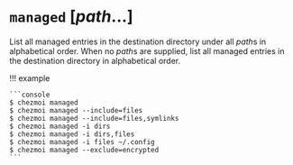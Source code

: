 # `managed` [*path*...]

List all managed entries in the destination directory under all *path*s in
alphabetical order. When no *path*s are supplied, list all managed entries in
the destination directory in alphabetical order.

!!! example

    ```console
    $ chezmoi managed
    $ chezmoi managed --include=files
    $ chezmoi managed --include=files,symlinks
    $ chezmoi managed -i dirs
    $ chezmoi managed -i dirs,files
    $ chezmoi managed -i files ~/.config
    $ chezmoi managed --exclude=encrypted
    ```

